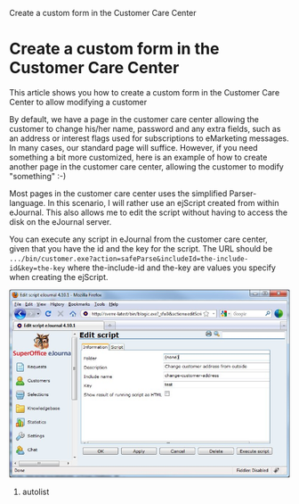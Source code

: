 <properties date="2016-06-24"
/>

Create a custom form in the Customer Care Center

Create a custom form in the Customer Care Center
=============================================================

This article shows you how to create a custom form in the Customer Care Center to allow modifying a customer

By default, we have a page in the customer care center allowing the customer to change his/her name, password and any extra fields, such as an address or interest flags used for subscriptions to eMarketing messages. In many cases, our standard page will suffice. However, if you need something a bit more customized, here is an example of how to create another page in the customer care center, allowing the customer to modify "something" :-)

Most pages in the customer care center uses the simplified Parser-language. In this scenario, I will rather use an ejScript created from within eJournal. This also allows me to edit the script without having to access the disk on the eJournal server.

You can execute any script in eJournal from the customer care center, given that you have the id and the key for the script. The URL should be `.../bin/customer.exe?action=safeParse&includeId=the-include-id&key=the-key` where the-include-id and the-key are values you specify when creating the ejScript.

![](image/script.jpg)

1. autolist

